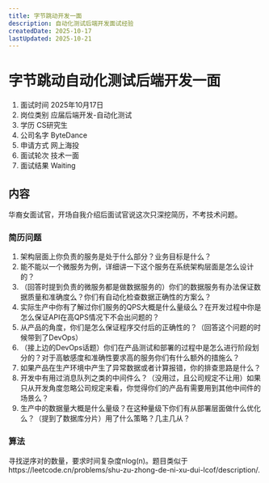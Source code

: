 ```yaml
---
title: 字节跳动开发一面
description: 自动化测试后端开发面试经验
createdDate: 2025-10-17
lastUpdated: 2025-10-21
---
```

# 字节跳动自动化测试后端开发一面
1. 面试时间 2025年10月17日
2. 岗位类别 应届后端开发-自动化测试
3. 学历 CS研究生
4. 公司名字 ByteDance
5. 申请方式 网上海投
6. 面试轮次 技术一面
7. 面试结果 Waiting

## 内容
华裔女面试官，开场自我介绍后面试官说这次只深挖简历，不考技术问题。

### 简历问题
1. 架构层面上你负责的服务是处于什么部分？业务目标是什么？
2. 能不能以一个微服务为例，详细讲一下这个服务在系统架构层面是怎么设计的？
3. （回答时提到负责的微服务都是做数据服务的）你们的数据服务有办法保证数据质量和准确度么？你们有自动化检查数据正确性的方案么？
4. 实际生产中你有了解过你们服务的QPS大概是什么量级么？在开发过程中你是怎么保证API在高QPS情况下不会出问题的？
5. 从产品的角度，你们是怎么保证程序交付后的正确性的？（回答这个问题的时候带到了DevOps）
6. （接上边的DevOps话题）你们在产品测试和部署的过程中是怎么进行阶段划分的？对于高敏感度和准确性要求高的服务你们有什么额外的措施么？
7. 如果产品在生产环境中产生了异常数据或者计算报错，你的排查思路是什么？
8. 开发中有用过消息队列之类的中间件么？（没用过，且公司规定不让用）如果只从开发角度忽略公司规定来看，你觉得你们的产品有需要用到其他中间件的场景么？
9. 生产中的数据量大概是什么量级？在这种量级下你们有从部署层面做什么优化么？（提到了数据库分片）用了什么策略？几主几从？

### 算法
寻找逆序对的数量，要求时间复杂度nlog(n)。题目类似于https://leetcode.cn/problems/shu-zu-zhong-de-ni-xu-dui-lcof/description/.
